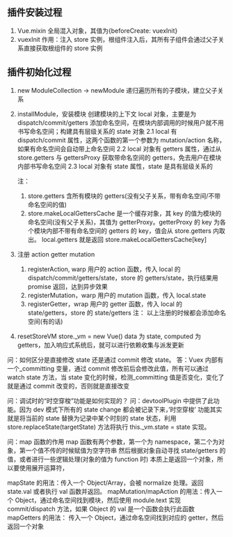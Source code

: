 <!-- @format -->

## 插件安装过程

1. Vue.mixin 全局混入对象，其值为{beforeCreate: vuexInit}
2. vuexInit 作用：注入 store 实例，根组件注入后，其所有子组件会通过父子关系直接获取根组件的 store 实例

## 插件初始化过程

1. new ModuleCollection -> newModule 递归遍历所有的子模块，建立父子关系

2. installModule，安装模块
   创建模块的上下文 local 对象，主要是为 dispatch/commit/getters 添加命名空间，在模块内部调用的时候用户就不用书写命名空间；构建具有层级关系的 state 对象
   2.1 local 有 dispatch/commit 属性，这两个函数的第一个参数为 mutation/action 名称，如果有命名空间会自动带上命名空间
   2.2 local 对象有 getters 属性，通过从 store.getters 与 gettersProxy 获取带命名空间的 getters，免去用户在模块内部书写命名空间
   2.3 local 对象有 state 属性，state 是具有层级关系的

   注：

   1. store.getters 含所有模块的 getters(没有父子关系，带有命名空间/不带命名空间的值)
   2. store.makeLocalGettersCache 是一个缓存对象，其 key 的值为模块的命名空间(没有父子关系)，其值为 getterProxy。getterProxy 的 key 为各个模块内部不带有命名空间的 getters 的 key，值会从 store.getters 内取出。
      local.getters 就是返回 store.makeLocalGettersCache[key]

3. 注册 action getter mutation

   1. registerAction, warp 用户的 action 函数，传入 local 的 dispatch/commit/getters/state，store 的 getters/state，执行结果用 promise 返回，达到异步效果
   2. registerMutation，warp 用户的 mutation 函数，传入 local.state
   3. registerGetter，wrap 用户的 getter 函数，传入 local 的 state/getters，store 的 state/getters
      注： 以上注册的时候都会添加命名空间(有的话)

4. resetStoreVM
   store.\_vm = new Vue()
   data 为 state, computed 为 getters，加入响应式系统后，就可以进行依赖收集与派发更新

问：如何区分是直接修改 state 还是通过 commit 修改 state。
答：Vuex 内部有一个\_committing 变量，通过 commit 修改前后会修改此值，所有可以通过 watch state 方法，当 state 变化的时候，检测\_committing 值是否变化，变化了就是通过 commit 改变的，否则就是直接改变

问：调试时的“时空穿梭”功能是如何实现的？
问：devtoolPlugin 中提供了此功能。因为 dev 模式下所有的 state change 都会被记录下来，’时空穿梭’ 功能其实就是将当前的 state 替换为记录中某个时刻的 state 状态，利用 store.replaceState(targetState) 方法将执行 this.\_vm.state = state 实现。

问：map 函数的作用
map 函数有两个参数，第一个为 namespace，第二个为对象，第一个值不传的时候赋值为空字符串
然后根据对象自动寻找 state/getters 的值，或者进行一些逻辑处理(对象的值为 function 时)
本质上是返回一个对象，所以要使用展开运算符，

mapState 的用法：传入一个 Object/Array，会被 normalize 处理。返回 state.val 或者执行 val 函数并返回。
mapMutation/mapAction 的用法：传入一个 Object，通过命名空间找到模块，然后使用 module.text 实现 commit/dispatch 方法，如果 Object 的 val 是一个函数会执行此函数
mapGetters 的用法： 传入一个 Object，通过命名空间找到对应的 getter，然后返回一个对象
